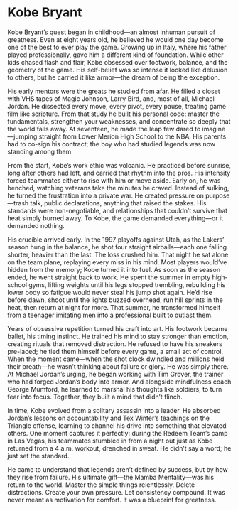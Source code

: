 # Kobe Bryant

<!-- <img title="Kobe Bryant" alt="Picture of Kobe Bryant Dunking" src="images/kobe_bryant.png" width="400"> -->

Kobe Bryant’s quest began in childhood—an almost inhuman pursuit of greatness. Even at eight years old, he believed he would one day become one of the best to ever play the game. Growing up in Italy, where his father played professionally, gave him a different kind of foundation. While other kids chased flash and flair, Kobe obsessed over footwork, balance, and the geometry of the game. His self-belief was so intense it looked like delusion to others, but he carried it like armor—the dream of being the exception.

His early mentors were the greats he studied from afar. He filled a closet with VHS tapes of Magic Johnson, Larry Bird, and, most of all, Michael Jordan. He dissected every move, every pivot, every pause, treating game film like scripture. From that study he built his personal code: master the fundamentals, strengthen your weaknesses, and concentrate so deeply that the world falls away. At seventeen, he made the leap few dared to imagine—jumping straight from Lower Merion High School to the NBA. His parents had to co-sign his contract; the boy who had studied legends was now standing among them.

From the start, Kobe’s work ethic was volcanic. He practiced before sunrise, long after others had left, and carried that rhythm into the pros. His intensity forced teammates either to rise with him or move aside. Early on, he was benched, watching veterans take the minutes he craved. Instead of sulking, he turned the frustration into a private war. He created pressure on purpose—trash talk, public declarations, anything that raised the stakes. His standards were non-negotiable, and relationships that couldn’t survive that heat simply burned away. To Kobe, the game demanded everything—or it demanded nothing.

His crucible arrived early. In the 1997 playoffs against Utah, as the Lakers’ season hung in the balance, he shot four straight airballs—each one falling shorter, heavier than the last. The loss crushed him. That night he sat alone on the team plane, replaying every miss in his mind. Most players would’ve hidden from the memory; Kobe turned it into fuel. As soon as the season ended, he went straight back to work. He spent the summer in empty high-school gyms, lifting weights until his legs stopped trembling, rebuilding his lower body so fatigue would never steal his jump shot again. He’d rise before dawn, shoot until the lights buzzed overhead, run hill sprints in the heat, then return at night for more. That summer, he transformed himself from a teenager imitating men into a professional built to outlast them.

Years of obsessive repetition turned his craft into art. His footwork became ballet, his timing instinct. He trained his mind to stay stronger than emotion, creating rituals that removed distraction. He refused to have his sneakers pre-laced; he tied them himself before every game, a small act of control. When the moment came—when the shot clock dwindled and millions held their breath—he wasn’t thinking about failure or glory. He was simply there. At Michael Jordan’s urging, he began working with Tim Grover, the trainer who had forged Jordan’s body into armor. And alongside mindfulness coach George Mumford, he learned to marshal his thoughts like soldiers, to turn fear into focus. Together, they built a mind that didn’t flinch.

In time, Kobe evolved from a solitary assassin into a leader. He absorbed Jordan’s lessons on accountability and Tex Winter’s teachings on the Triangle offense, learning to channel his drive into something that elevated others. One moment captures it perfectly: during the Redeem Team’s camp in Las Vegas, his teammates stumbled in from a night out just as Kobe returned from a 4 a.m. workout, drenched in sweat. He didn’t say a word; he just set the standard.

He came to understand that legends aren’t defined by success, but by how they rise from failure. His ultimate gift—the Mamba Mentality—was his return to the world. Master the simple things relentlessly. Delete distractions. Create your own pressure. Let consistency compound. It was never meant as motivation for comfort. It was a blueprint for greatness.
